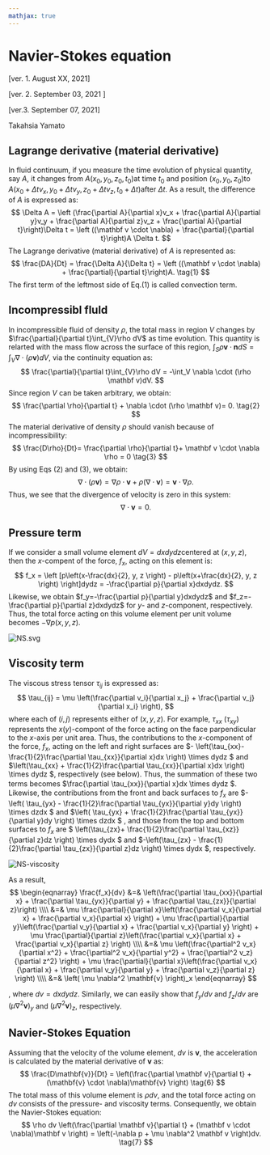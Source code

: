 ```yaml
---
mathjax: true
---
```


# Navier-Stokes equation

[ver. 1. August XX, 2021] 

[ver. 2. September 03, 2021 ]

[ver.3. September 07, 2021]

Takahsia Yamato


## Lagrange derivative (material derivative)

In fluid continuum, if you measure the time evolution of physical quantity, say $A$, it changes from $A(x_0, y_0, z_0, t_0)$​ at time $t_0$​ and position $(x_0, y_0, z_0)$​​ to $A(x_0 + \Delta t v_x, y_0 + \Delta t v_y, z_0 + \Delta t v_z, t_0 + \Delta t)$​​ after $\Delta t$​. As a result, the difference of $A$​ is expressed as:
$$
\Delta A = \left (\frac{\partial A}{\partial x}v_x + \frac{\partial A}{\partial y}v_y + \frac{\partial A}{\partial z}v_z + \frac{\partial A}{\partial t}\right)\Delta t = \left ((\mathbf v \cdot \nabla) + \frac{\partial}{\partial t}\right)A \Delta t.
$$
The Lagrange derivative (material derivative) of $A$​ is represented as:
$$
\frac{DA}{Dt} = \frac{\Delta A}{\Delta t} = \left ((\mathbf v \cdot \nabla) + \frac{\partial}{\partial t}\right)A. \tag{1}
$$
The first term of the leftmost side of Eq.(1) is called convection term. 

## Incompressibl fluld

In incompressible fluid of density $\rho$, the total mass in region $V$ changes by $\frac{\partial}{\partial t}\int_{V}\rho dV$ as time evolution. This quantity is relarted with the mass flow across the surface of this region, $\int_S \rho \mathbf v \cdot \mathbf ndS = \int_V \nabla \cdot (\rho \mathbf v)dV$​​, via the continuity equation as:
$$
\frac{\partial}{\partial t}\int_{V}\rho dV = -\int_V \nabla \cdot (\rho \mathbf v)dV.
$$
Since region $V$ can be taken arbitrary, we obtain:
$$
\frac{\partial \rho}{\partial t} + \nabla \cdot (\rho \mathbf v)= 0. \tag{2}
$$
The material derivative of density $\rho$ should vanish because of incompressibility:
$$
\frac{D\rho}{Dt}= \frac{\partial \rho}{\partial t}+ \mathbf v \cdot \nabla \rho = 0 \tag{3}
$$
By using Eqs (2) and (3), we obtain:
$$
\nabla \cdot (\rho \mathbf v) = \nabla \rho \cdot \mathbf v + \rho (\nabla \cdot \mathbf v) = \mathbf v \cdot \nabla \rho.
$$
Thus, we see that the divergence of velocity is zero in this system:
$$
\nabla \cdot \mathbf v = 0. \tag{4}
$$

## Pressure term

If we consider a small volume element $dV = dxdydz$​ centered at $(x, y, z)$​, then the $x$​-compent of the force, $f_x$, acting on this element is:
$$
f_x = \left [p\left(x-\frac{dx}{2}, y, z \right) - p\left(x+\frac{dx}{2}, y, z \right) \right]dydz = -\frac{\partial p}{\partial x}dxdydz.
$$
Likewise, we obtain $f_y=-\frac{\partial p}{\partial y}dxdydz$ and $f_z=-\frac{\partial p}{\partial z}dxdydz$ for $y$- and $z$-component, respectively. Thus, the total force acting on this volume element per unit volume becomes $-\nabla p(x, y, z)$.

![NS.svg](/tips/NS.svg)

## Viscosity term

The viscous stress tensor $\tau_{ij}$ is expressed as:
$$
\tau_{ij} = \mu \left(\frac{\partial v_i}{\partial x_j} + \frac{\partial v_j}{\partial x_i} \right),
$$
where each of $(i, j)$ represents either of $(x, y, z)$. For example, $\tau_{xx}$ ($\tau_{xy}$) represents the $x$($y$)-compont of the force acting on the face parpendicular to the $x$-axis per unit area. Thus, the contributions to the $x$-component of the force, $f_x$, acting on the left and right surfaces are  $- \left(\tau_{xx}- \frac{1}{2}\frac{\partial \tau_{xx}}{\partial x}dx \right) \times dydz $  and   $\left(\tau_{xx} + \frac{1}{2}\frac{\partial \tau_{xx}}{\partial x}dx \right) \times dydz $, respectively (see below). Thus, the summation of these two terms becomes  $\frac{\partial \tau_{xx}}{\partial x}dx \times dydz $.　Likewise, the contributions from the front and back surfaces to $f_x$ are  $- \left( \tau_{yx} - \frac{1}{2}\frac{\partial \tau_{yx}}{\partial y}dy \right) \times dzdx $  and  $\left( \tau_{yx} + \frac{1}{2}\frac{\partial \tau_{yx}}{\partial y}dy \right) \times dzdx $ , and those from the top and bottom surfaces to $f_x$ are $ \left(\tau_{zx}+ \frac{1}{2}\frac{\partial \tau_{xz}}{\partial z}dz \right) \times dydx $  and   $-\left(\tau_{zx} - \frac{1}{2}\frac{\partial \tau_{zx}}{\partial z}dz \right) \times dydx $, respectively.  

![NS-viscosity](/tips/NS-viscosity.svg)

As a result,
$$
\begin{eqnarray}
\frac{f_x}{dv} &=& \left(\frac{\partial \tau_{xx}}{\partial x} + \frac{\partial \tau_{yx}}{\partial y} + \frac{\partial \tau_{zx}}{\partial z}\right) \\\\
&=& \mu \frac{\partial}{\partial x}\left(\frac{\partial v_x}{\partial x} + \frac{\partial v_x}{\partial x} \right) + \mu \frac{\partial}{\partial y}\left(\frac{\partial v_y}{\partial x} + \frac{\partial v_x}{\partial y} \right) + \mu \frac{\partial}{\partial z}\left(\frac{\partial v_x}{\partial x} + \frac{\partial v_x}{\partial z} \right) \\\\
&=& \mu \left(\frac{\partial^2 v_x}{\partial x^2} + \frac{\partial^2 v_x}{\partial y^2} + \frac{\partial^2 v_z}{\partial z^2} \right) + \mu \frac{\partial}{\partial x}\left(\frac{\partial v_x}{\partial x} + \frac{\partial v_y}{\partial y} + \frac{\partial v_z}{\partial z} \right) \\\\
&=& \left( \mu \nabla^2 \mathbf{v} \right)_x
\end{eqnarray}
$$

, where $dv = dxdydz$. Similarly, we can easily show that $f_y/dv$ and $f_z/dv$ are $\left(\mu \nabla^2 \mathbf{v} \right)_y$ and $\left(\mu \nabla^2 \mathbf{v} \right)_z$, respectively.



## Navier-Stokes Equation

Assuming that the velocity of the volume element, $dv$ is $\mathbf{v}$, the acceleration is calculated by the material derivative of $\mathbf{v}$ as:
$$
\frac{D\mathbf{v}}{Dt} = \left(\frac{\partial \mathbf v}{\partial t} + (\mathbf{v} \cdot \nabla)\mathbf{v} \right) \tag{6}
$$
The total mass of this volume element is $\rho dv$, and the total force acting on $dv$ consists of the pressure- and viscosity terms. Consequently, we obtain the Navier-Stokes equation:
$$
\rho dv \left(\frac{\partial \mathbf v}{\partial t} + (\mathbf v \cdot \nabla)\mathbf v \right) = \left(-\nabla p + \mu \nabla^2 \mathbf v \right)dv. \tag{7}
$$

